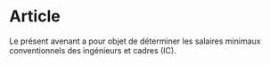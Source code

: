 # Article

  
Le présent avenant a pour objet de déterminer les salaires minimaux conventionnels des ingénieurs et cadres (IC).

